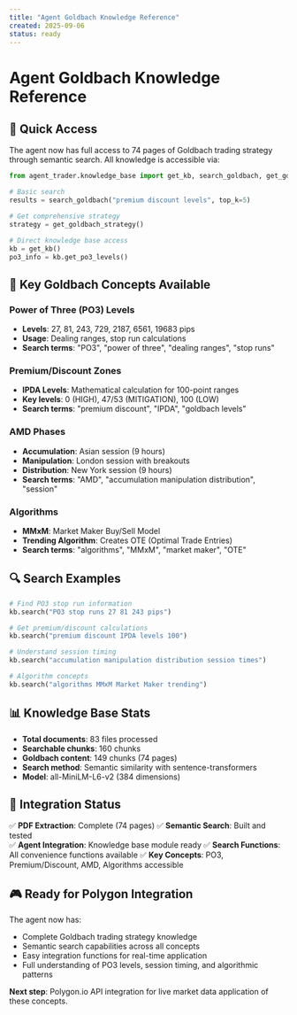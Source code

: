 ```yaml
---
title: "Agent Goldbach Knowledge Reference"
created: 2025-09-06
status: ready
---
```


# Agent Goldbach Knowledge Reference

## 🎯 Quick Access

The agent now has full access to 74 pages of Goldbach trading strategy through semantic search. All knowledge is accessible via:

```python
from agent_trader.knowledge_base import get_kb, search_goldbach, get_goldbach_strategy

# Basic search
results = search_goldbach("premium discount levels", top_k=5)

# Get comprehensive strategy
strategy = get_goldbach_strategy()

# Direct knowledge base access  
kb = get_kb()
po3_info = kb.get_po3_levels()
```

## 🔢 Key Goldbach Concepts Available

### Power of Three (PO3) Levels
- **Levels**: 27, 81, 243, 729, 2187, 6561, 19683 pips
- **Usage**: Dealing ranges, stop run calculations
- **Search terms**: "PO3", "power of three", "dealing ranges", "stop runs"

### Premium/Discount Zones  
- **IPDA Levels**: Mathematical calculation for 100-point ranges
- **Key levels**: 0 (HIGH), 47/53 (MITIGATION), 100 (LOW)
- **Search terms**: "premium discount", "IPDA", "goldbach levels"

### AMD Phases
- **Accumulation**: Asian session (9 hours)
- **Manipulation**: London session with breakouts  
- **Distribution**: New York session (9 hours)
- **Search terms**: "AMD", "accumulation manipulation distribution", "session"

### Algorithms
- **MMxM**: Market Maker Buy/Sell Model
- **Trending Algorithm**: Creates OTE (Optimal Trade Entries)
- **Search terms**: "algorithms", "MMxM", "market maker", "OTE"

## 🔍 Search Examples

```python
# Find PO3 stop run information
kb.search("PO3 stop runs 27 81 243 pips")

# Get premium/discount calculations
kb.search("premium discount IPDA levels 100") 

# Understand session timing
kb.search("accumulation manipulation distribution session times")

# Algorithm concepts
kb.search("algorithms MMxM Market Maker trending")
```

## 📊 Knowledge Base Stats

- **Total documents**: 83 files processed
- **Searchable chunks**: 160 chunks  
- **Goldbach content**: 149 chunks (74 pages)
- **Search method**: Semantic similarity with sentence-transformers
- **Model**: all-MiniLM-L6-v2 (384 dimensions)

## 🚀 Integration Status

✅ **PDF Extraction**: Complete (74 pages)
✅ **Semantic Search**: Built and tested  
✅ **Agent Integration**: Knowledge base module ready
✅ **Search Functions**: All convenience functions available
✅ **Key Concepts**: PO3, Premium/Discount, AMD, Algorithms accessible

## 🎮 Ready for Polygon Integration

The agent now has:
- Complete Goldbach trading strategy knowledge
- Semantic search capabilities across all concepts
- Easy integration functions for real-time application
- Full understanding of PO3 levels, session timing, and algorithmic patterns

**Next step**: Polygon.io API integration for live market data application of these concepts.

